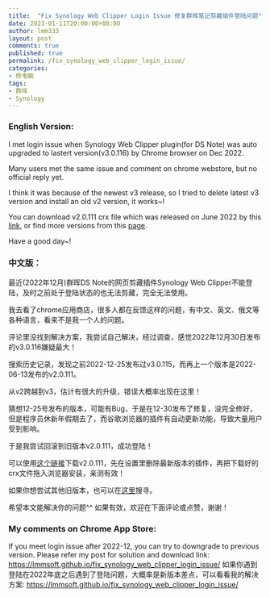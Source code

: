 ```yaml
---
title:  "Fix Synology Web Clipper Login Issue 修复群晖笔记剪藏插件登陆问题"
date: 2023-01-11T20:00:00+08:00
author: lmm333
layout: post
comments: true
published: true
permalink: /fix_synology_web_clipper_login_issue/
categories:
- 修电脑
tags:
- 群晖
- Synology
---
```


### English Version:

I met login issue when Synology Web Clipper plugin(for DS Note) was auto upgraded to lastert version(v3.0.116) by Chrome browser on Dec 2022.

Many users met the same issue and comment on chrome webstore, but no official reply yet.

I think it was because of the newest v3 release, so I tried to delete latest v3 version and install an old v2 version, it works~!

You can download v2.0.111 crx file which was released on June 2022 by this [link](https://www.crx4chrome.com/go.php?p=305957&i=pcfbfimijgibligmbglggnbiobgjgmbk&s=zs9xSBGT8DO2s&l=https%3A%2F%2Ff6.crx4chrome.com%2Fcrx.php%3Fi%3Dpcfbfimijgibligmbglggnbiobgjgmbk%26v%3D2.0.111), or find more versions from this [page](https://www.crx4chrome.com/history/10755/).

Have a good day~!

### 中文版：

最近(2022年12月)群晖DS Note的网页剪藏插件Synology Web Clipper不能登陆，及时之前处于登陆状态的也无法剪藏，完全无法使用。
<!--more-->
我去看了chrome应用商店，很多人都在反馈这样的问题，有中文、英文、俄文等各种语言，看来不是我一个人的问题。

评论里没找到解决方案，我尝试自己解决，经过调查，感觉2022年12月30日发布的v3.0.116嫌疑最大！

搜索历史记录，发现之前2022-12-25发布过v3.0.115，而再上一个版本是2022-06-13发布的v2.0.111。

从v2跨越到v3，估计有很大的升级，错误大概率出现在这里！

猜想12-25号发布的版本，可能有Bug，于是在12-30发布了修复，没完全修好，但是程序员休新年假期去了，而谷歌浏览器的插件有自动更新功能，导致大量用户受到影响。

于是我尝试回滚到旧版本v2.0.111，成功登陆！

可以使用[这个链接](https://www.crx4chrome.com/go.php?p=305957&i=pcfbfimijgibligmbglggnbiobgjgmbk&s=zs9xSBGT8DO2s&l=https%3A%2F%2Ff6.crx4chrome.com%2Fcrx.php%3Fi%3Dpcfbfimijgibligmbglggnbiobgjgmbk%26v%3D2.0.111)下载v2.0.111，先在设置里删除最新版本的插件，再把下载好的crx文件拖入浏览器安装，亲测有效！

如果你想尝试其他旧版本，也可以在[这里](https://www.crx4chrome.com/history/10755/)搜寻。

希望本文能解决你的问题^^ 如果有效，欢迎在下面评论或点赞，谢谢！

### My comments on Chrome App Store:

If you meet login issue after 2022-12, you can try to downgrade to previous version. Please refer my post for solution and download link: https://lmmsoft.github.io/fix_synology_web_clipper_login_issue/
如果你遇到登陆在2022年底之后遇到了登陆问题，大概率是新版本差点，可以看看我的解决方案: https://lmmsoft.github.io/fix_synology_web_clipper_login_issue/

